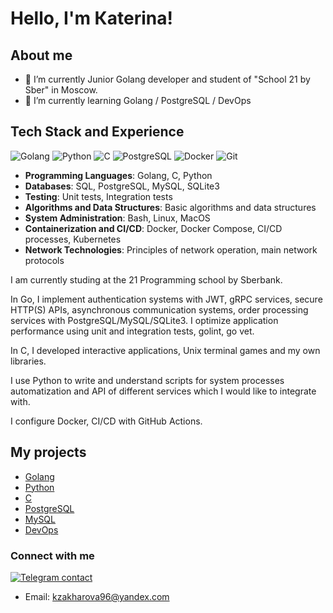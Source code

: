 # Hello, I'm Кaterina!

## About me
- 🌱 I’m currently Junior Golang developer and student of "School 21 by Sber" in Moscow.
- 🎯 I’m currently learning Golang / PostgreSQL / DevOps

## Tech Stack and Experience

![Golang](https://img.shields.io/badge/Go-00ADD8?style=for-the-badge&logo=go&logoColor=white)
![Python](https://img.shields.io/badge/Python-316?style=for-the-badge&logo=python&logoColor=white)
![C](https://img.shields.io/badge/C-A8B9CC?style=for-the-badge&logo=c&logoColor=white)
![PostgreSQL](https://img.shields.io/badge/PostgreSQL-316192?style=for-the-badge&logo=postgresql&logoColor=white)
![Docker](https://img.shields.io/badge/Docker-2CA5E0?style=for-the-badge&logo=docker&logoColor=white)
![Git](https://img.shields.io/badge/Git-A34678?style=for-the-badge&logo=git&logoColor=white)


- **Programming Languages**: Golang, C, Python
- **Databases**: SQL, PostgreSQL, MySQL, SQLite3
- **Testing**: Unit tests, Integration tests
- **Algorithms and Data Structures**: Basic algorithms and data structures
- **System Administration**: Bash, Linux, MacOS
- **Containerization and CI/CD**: Docker, Docker Compose, CI/CD processes, Kubernetes
- **Network Technologies**: Principles of network operation, main network protocols

I am currently studing at the 21 Programming school by Sberbank. 

In Go, I implement authentication systems with JWT, gRPC services, secure HTTP(S) APIs, asynchronous communication systems, order processing services with PostgreSQL/MySQL/SQLite3. I optimize application performance using unit and integration tests, golint, go vet. 

In C, I developed interactive applications, Unix terminal games and my own libraries. 

I use Python to write and understand scripts for system processes automatization and API of different services which I would like to integrate with. 

I configure Docker, CI/CD with GitHub Actions.

## My projects

- [Golang](https://github.com/search?q=user%3Avolchok96+topic%3Agolang&type=repositories)
- [Python](https://github.com/search?q=user%3Avolchok96+topic%3Apython&type=repositories)
- [C](https://github.com/search?q=user%3Avolchok96+topic%3Ac&type=repositories)
- [PostgreSQL](https://github.com/search?q=user%3Avolchok96+topic%3Apostgresql&type=repositories)
- [MySQL](https://github.com/search?q=user%3Avolchok96+topic%3Amysql&type=repositories)
- [DevOps](https://github.com/search?q=user%3Avolchok96+topic%3Adocker&type=repositories)


### Connect with me
[![Telegram contact][telegram_badge]][telegram_link]

[telegram_link]: https://t.me/volchok_96
[telegram_badge]: https://img.shields.io/badge/Telegram-2CA5E0?style=for-the-badge&logo=telegram&logoColor=white "Telegram contact"

- Email: [kzakharova96@yandex.com](mailto:89057242425@mail.ru)